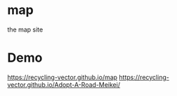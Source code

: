 # map
the map site

# Demo
https://recycling-vector.github.io/map
https://recycling-vector.github.io/Adopt-A-Road-Meikei/

